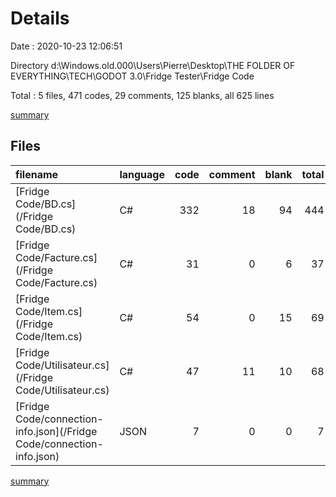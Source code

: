 # Details

Date : 2020-10-23 12:06:51

Directory d:\Windows.old.000\Users\Pierre\Desktop\THE FOLDER OF EVERYTHING\TECH\GODOT 3.0\Fridge Tester\Fridge Code

Total : 5 files,  471 codes, 29 comments, 125 blanks, all 625 lines

[summary](results.md)

## Files
| filename | language | code | comment | blank | total |
| :--- | :--- | ---: | ---: | ---: | ---: |
| [Fridge Code/BD.cs](/Fridge Code/BD.cs) | C# | 332 | 18 | 94 | 444 |
| [Fridge Code/Facture.cs](/Fridge Code/Facture.cs) | C# | 31 | 0 | 6 | 37 |
| [Fridge Code/Item.cs](/Fridge Code/Item.cs) | C# | 54 | 0 | 15 | 69 |
| [Fridge Code/Utilisateur.cs](/Fridge Code/Utilisateur.cs) | C# | 47 | 11 | 10 | 68 |
| [Fridge Code/connection-info.json](/Fridge Code/connection-info.json) | JSON | 7 | 0 | 0 | 7 |

[summary](results.md)